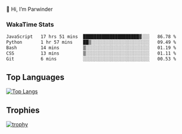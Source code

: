 👋 Hi, I’m Parwinder 

### WakaTime Stats

<!--START_SECTION:waka-->

```txt
JavaScript   17 hrs 51 mins  █████████████████████▓░░░   86.78 %
Python       1 hr 57 mins    ██▒░░░░░░░░░░░░░░░░░░░░░░   09.49 %
Bash         14 mins         ▒░░░░░░░░░░░░░░░░░░░░░░░░   01.19 %
CSS          13 mins         ▒░░░░░░░░░░░░░░░░░░░░░░░░   01.11 %
Git          6 mins          ░░░░░░░░░░░░░░░░░░░░░░░░░   00.53 %
```

<!--END_SECTION:waka-->

## Top Languages
[![Top Langs](https://github-readme-stats.vercel.app/api/top-langs/?username=officialprosingh&layout=donut-vertical)](https://github.com/anuraghazra/github-readme-stats)

## Trophies
[![trophy](https://github-profile-trophy.vercel.app/?username=officialprosingh)](https://github.com/ryo-ma/github-profile-trophy)
